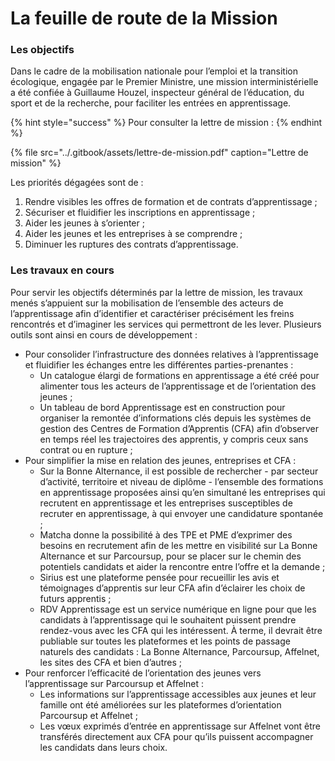 # La feuille de route de la Mission

### Les o**bjectifs**

Dans le cadre de la mobilisation nationale pour l’emploi et la transition écologique, engagée par le Premier Ministre, une mission interministérielle a été confiée à Guillaume Houzel, inspecteur général de l’éducation, du sport et de la recherche, pour faciliter les entrées en apprentissage. 

{% hint style="success" %}
Pour consulter la lettre de mission : 
{% endhint %}

{% file src="../.gitbook/assets/lettre-de-mission.pdf" caption="Lettre de mission" %}

Les priorités dégagées sont de : 

1. Rendre visibles les offres de formation et de contrats d’apprentissage ; 
2. Sécuriser et fluidifier les inscriptions en apprentissage ; 
3. Aider les jeunes à s’orienter ; 
4. Aider les jeunes et les entreprises à se comprendre ; 
5. Diminuer les ruptures des contrats d’apprentissage.

### Les travaux en cours

Pour servir les objectifs déterminés par la lettre de mission, les travaux menés s’appuient sur la mobilisation de l’ensemble des acteurs de l’apprentissage afin d’identifier et caractériser précisément les freins rencontrés et d’imaginer les services qui permettront de les lever. Plusieurs outils sont ainsi en cours de développement : 

* Pour consolider l’infrastructure des données relatives à l’apprentissage et fluidifier les échanges entre les différentes parties-prenantes : 
  * Un catalogue élargi de formations en apprentissage a été créé pour alimenter tous les acteurs de l’apprentissage et de l’orientation des jeunes ; 
  * Un tableau de bord Apprentissage est en construction pour organiser la remontée d’informations clés depuis les systèmes de gestion des Centres de Formation d’Apprentis \(CFA\) afin d’observer en temps réel les trajectoires des apprentis, y compris ceux sans contrat ou en rupture ; 
* Pour simplifier la mise en relation des jeunes, entreprises et CFA : 
  * Sur la Bonne Alternance, il est possible de rechercher - par secteur d’activité, territoire et niveau de diplôme - l’ensemble des formations en apprentissage proposées ainsi qu’en simultané les entreprises qui recrutent en apprentissage et les entreprises susceptibles de recruter en apprentissage, à qui envoyer une candidature spontanée ; 
  * Matcha donne la possibilité à des TPE et PME d’exprimer des besoins en recrutement afin de les mettre en visibilité sur La Bonne Alternance et sur Parcoursup, pour se placer sur le chemin des potentiels candidats et aider la rencontre entre l’offre et la demande ;
  * Sirius est une plateforme pensée pour recueillir les avis et témoignages d’apprentis sur leur CFA afin d’éclairer les choix de futurs apprentis ; 
  * RDV Apprentissage est un service numérique en ligne pour que les candidats à l’apprentissage qui le souhaitent puissent prendre rendez-vous avec les CFA qui les intéressent. À terme, il devrait être publiable sur toutes les plateformes et les points de passage naturels des candidats : La Bonne Alternance, Parcoursup, Affelnet, les sites des CFA et bien d’autres ; 
* Pour renforcer l’efficacité de l’orientation des jeunes vers l’apprentissage sur Parcoursup et Affelnet : 
  * Les informations sur l’apprentissage accessibles aux jeunes et leur famille ont été améliorées sur les plateformes d’orientation Parcoursup et Affelnet ; 
  * Les vœux exprimés d’entrée en apprentissage sur Affelnet vont être transférés directement aux CFA pour qu’ils puissent accompagner les candidats dans leurs choix.



